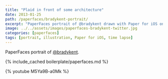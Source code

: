 ```yaml
---
title: "Plaid in front of some architecture"
date: 2013-01-25
path: /paperfaces/bradykent-portrait/
excerpt: "PaperFaces portrait of @bradykent drawn with Paper for iOS on an iPad."
image: ../../assets/images/paperfaces-bradykent-twitter.jpg
categories: [paperfaces]
tags: [portrait, illustration, Paper for iOS, time lapse]
---
```


PaperFaces portrait of [@bradykent](https://twitter.com/bradykent).

{% include_cached boilerplate/paperfaces.md %}

{% youtube M5Ya9B-a0Mk %}
